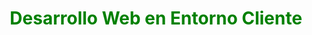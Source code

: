 <div align="center">
  <font color="green">
      <h1>Desarrollo Web en Entorno Cliente</h1>
  </font>
</div>
